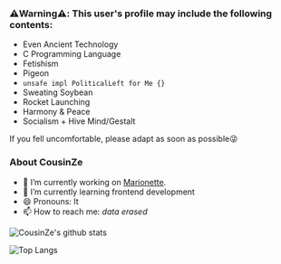 ### ⚠️Warning⚠️: This user's profile may include the following contents:
 - Even Ancient Technology
 - C Programming Language
 - Fetishism
 - Pigeon
 - `unsafe impl PoliticalLeft for Me {}`
 - Sweating Soybean
 - Rocket Launching
 - Harmony & Peace
 - Socialism + Hive Mind/Gestalt

If you fell uncomfortable, please adapt as soon as possible😜

### About CousinZe
- 🔭 I’m currently working on [Marionette](https://github.com/Pr47/Marionette).
- 🌱 I’m currently learning frontend development
- 😄 Pronouns: It
- 📫 How to reach me: *data erased*

![CousinZe's github stats](https://github-readme-stats-one-bice.vercel.app/api?username=CousinZe&show_icons=true&include_all_commits=true&role=OWNER)

![Top Langs](https://github-readme-stats-one-bice.vercel.app/api/top-langs/?username=CousinZe&langs_count=10&layout=compact&role=OWNER)
